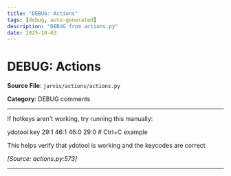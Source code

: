 ```yaml
---
title: "DEBUG: Actions"
tags: [debug, auto-generated]
description: "DEBUG from actions.py"
date: 2025-10-03
---
```


# DEBUG: Actions

**Source File**: `jarvis/actions/actions.py`

**Category**: DEBUG comments

---

<a id="general-1"></a>

If hotkeys aren't working, try running this manually:

ydotool key 29:1 46:1 46:0 29:0  # Ctrl+C example

This helps verify that ydotool is working and the keycodes are correct

*[Source: actions.py:573]*

---
